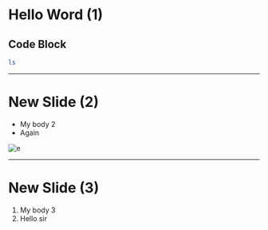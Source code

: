 # Hello Word (1)

## Code Block

```bash
ls
```

---

# New Slide (2)

- My body 2
- Again

![e](../../api-barbatus-internal-v2.png)

---

# New Slide (3)

1. My body 3
2. Hello sir
